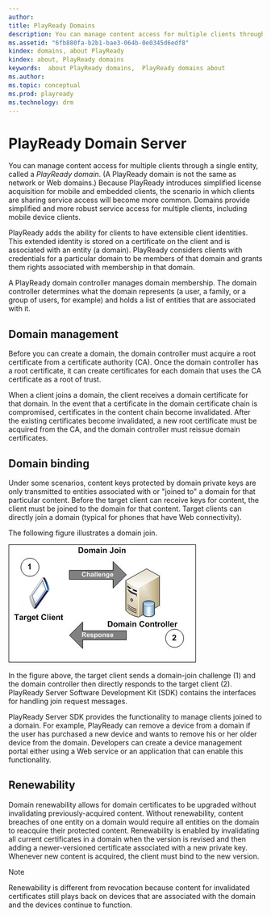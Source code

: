 ```yaml
---
author:
title: PlayReady Domains
description: You can manage content access for multiple clients through a single entity, called a PlayReady domain.
ms.assetid: "6fb880fa-b2b1-bae3-064b-0e0345d6edf8"
kindex: domains, about PlayReady
kindex: about, PlayReady domains
keywords:  about PlayReady domains,  PlayReady domains about
ms.author:
ms.topic: conceptual
ms.prod: playready
ms.technology: drm
---
```



# PlayReady Domain Server


You can manage content access for multiple clients through a single entity, called a *PlayReady domain*. (A PlayReady domain is not the same as network or Web domains.) Because PlayReady introduces simplified license acquisition for mobile and embedded clients, the scenario in which clients are sharing service access will become more common. Domains provide simplified and more robust service access for multiple clients, including mobile device clients.


PlayReady adds the ability for clients to have extensible client identities. This extended identity is stored on a certificate on the client and is associated with an entity (a domain). PlayReady considers clients with credentials for a particular domain to be members of that domain and grants them rights associated with membership in that domain.


A PlayReady domain controller manages domain membership. The domain controller determines what the domain represents (a user, a family, or a group of users, for example) and holds a list of entities that are associated with it.

<a id="domain_management"></a>



## Domain management


Before you can create a domain, the domain controller must acquire a root certificate from a certificate authority (CA). Once the domain controller has a root certificate, it can create certificates for each domain that uses the CA certificate as a root of trust.


When a client joins a domain, the client receives a domain certificate for that domain. In the event that a certificate in the domain certificate chain is compromised, certificates in the content chain become invalidated. After the existing certificates become invalidated, a new root certificate must be acquired from the CA, and the domain controller must reissue domain certificates.

<a id="ID4EIB"></a>



## Domain binding


Under some scenarios, content keys protected by domain private keys are only transmitted to entities associated with or "joined to" a domain for that particular content. Before the target client can receive keys for content, the client must be joined to the domain for that content. Target clients can directly join a domain (typical for phones that have Web connectivity).


The following figure illustrates a domain join.


![Direct Domain Join](../images/image26_11.jpg)


In the figure above, the target client sends a domain-join challenge (1) and the domain controller then directly responds to the target client (2). PlayReady Server Software Development Kit (SDK) contains the interfaces for handling join request messages.


PlayReady Server SDK provides the functionality to manage clients joined to a domain. For example, PlayReady can remove a device from a domain if the user has purchased a new device and wants to remove his or her older device from the domain. Developers can create a device management portal either using a Web service or an application that can enable this functionality.

<a id="ID4E3B"></a>



## Renewability


Domain renewability allows for domain certificates to be upgraded without invalidating previously-acquired content. Without renewability, content breaches of one entity on a domain would require all entities on the domain to reacquire their protected content. Renewability is enabled by invalidating all current certificates in a domain when the version is revised and then adding a newer-versioned certificate associated with a new private key. Whenever new content is acquired, the client must bind to the new version.

> [!NOTE]
> Renewability is different from revocation because content for invalidated certificates still plays back on devices that are associated with the domain and the devices continue to function.

